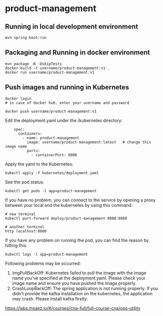 # product-management

## Running in local development environment

```
mvn spring-boot:run
```

## Packaging and Running in docker environment

```
mvn package -B -DskipTests
docker build -t username/product-management:v1 .
docker run username/product-management:v1
```

## Push images and running in Kubernetes

```
docker login 
# in case of docker hub, enter your username and password

docker push username/product-management:v1
```

Edit the deployment.yaml under the /kubernetes directory:
```
    spec:
      containers:
        - name: product-management
          image: username/product-management:latest   # change this image name
          ports:
            - containerPort: 8080

```

Apply the yaml to the Kubernetes:
```
kubectl apply -f kubernetes/deployment.yaml
```

See the pod status:
```
kubectl get pods -l app=product-management
```

If you have no problem, you can connect to the service by opening a proxy between your local and the kubernetes by using this command:
```
# new terminal
kubectl port-forward deploy/product-management 8080:8080

# another terminal
http localhost:8080
```

If you have any problem on running the pod, you can find the reason by hitting this:
```
kubectl logs -l app=product-management
```

Following problems may be occurred:

1. ImgPullBackOff:  Kubernetes failed to pull the image with the image name you've specified at the deployment.yaml. Please check your image name and ensure you have pushed the image properly.
1. CrashLoopBackOff: The spring application is not running properly. If you didn't provide the kafka installation on the kubernetes, the application may crash. Please install kafka firstly:

https://labs.msaez.io/#/courses/cna-full/full-course-cna/ops-utility

